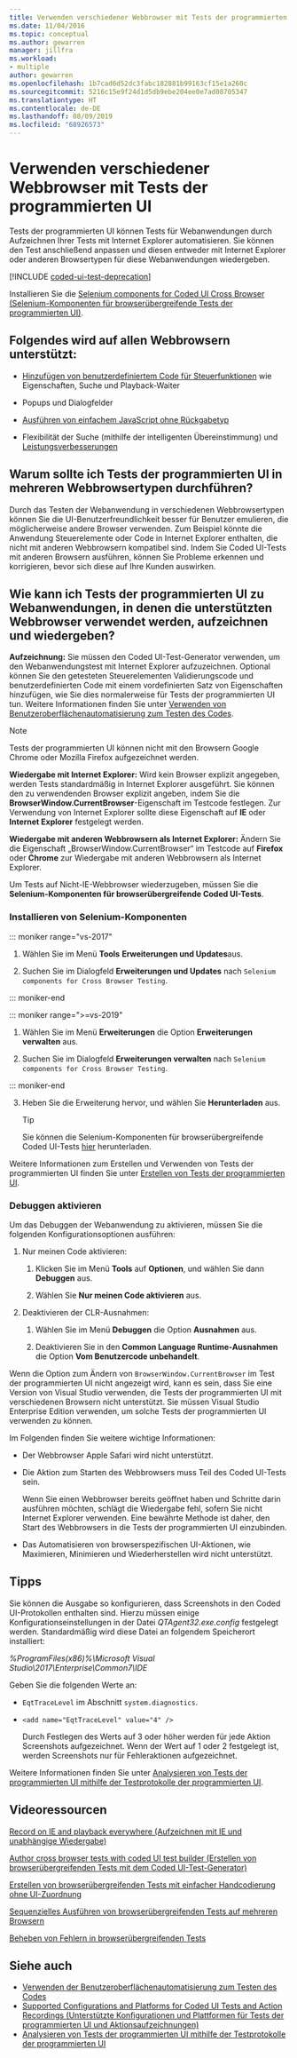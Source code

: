 ```yaml
---
title: Verwenden verschiedener Webbrowser mit Tests der programmierten UI
ms.date: 11/04/2016
ms.topic: conceptual
ms.author: gewarren
manager: jillfra
ms.workload:
- multiple
author: gewarren
ms.openlocfilehash: 1b7cad6d52dc3fabc182881b99163cf15e1a260c
ms.sourcegitcommit: 5216c15e9f24d1d5db9ebe204ee0e7ad08705347
ms.translationtype: HT
ms.contentlocale: de-DE
ms.lasthandoff: 08/09/2019
ms.locfileid: "68926573"
---
```

# <a name="use-different-web-browsers-with-coded-ui-tests"></a>Verwenden verschiedener Webbrowser mit Tests der programmierten UI

Tests der programmierten UI können Tests für Webanwendungen durch Aufzeichnen Ihrer Tests mit Internet Explorer automatisieren. Sie können den Test anschließend anpassen und diesen entweder mit Internet Explorer oder anderen Browsertypen für diese Webanwendungen wiedergeben.

[!INCLUDE [coded-ui-test-deprecation](includes/coded-ui-test-deprecation.md)]

Installieren Sie die [Selenium components for Coded UI Cross Browser (Selenium-Komponenten für browserübergreifende Tests der programmierten UI)](https://marketplace.visualstudio.com/items?itemName=AtinBansal.SeleniumcomponentsforCodedUICrossBrowserTesting).

## <a name="whats-supported-across-all-web-browsers"></a>Folgendes wird auf allen Webbrowsern unterstützt:

- [Hinzufügen von benutzerdefiniertem Code für Steuerfunktionen](https://devblogs.microsoft.com/devops/coded-ui-test-configuring-search-properties-while-recording-on-internet-explorer/) wie Eigenschaften, Suche und Playback-Waiter

- Popups und Dialogfelder

- [Ausführen von einfachem JavaScript ohne Rückgabetyp](https://devblogs.microsoft.com/devops/introducing-javascript-execution-on-internetexplorer-and-crossbrowser-in-coded-ui-test/)

- Flexibilität der Suche (mithilfe der intelligenten Übereinstimmung) und [Leistungsverbesserungen](https://devblogs.microsoft.com/devops/guidelines-on-improving-performance-of-coded-ui-test-playback/)

## <a name="why-should-i-use-coded-ui-tests-across-multiple-web-browser-types"></a>Warum sollte ich Tests der programmierten UI in mehreren Webbrowsertypen durchführen?

Durch das Testen der Webanwendung in verschiedenen Webbrowsertypen können Sie die UI-Benutzerfreundlichkeit besser für Benutzer emulieren, die möglicherweise andere Browser verwenden. Zum Beispiel könnte die Anwendung Steuerelemente oder Code in Internet Explorer enthalten, die nicht mit anderen Webbrowsern kompatibel sind. Indem Sie Coded UI-Tests mit anderen Browsern ausführen, können Sie Probleme erkennen und korrigieren, bevor sich diese auf Ihre Kunden auswirken.

## <a name="how-do-i-record-and-play-back-coded-ui-tests-on-web-applications-using-the-supported-web-browsers"></a>Wie kann ich Tests der programmierten UI zu Webanwendungen, in denen die unterstützten Webbrowser verwendet werden, aufzeichnen und wiedergeben?

**Aufzeichnung:** Sie müssen den Coded UI-Test-Generator verwenden, um den Webanwendungstest mit Internet Explorer aufzuzeichnen. Optional können Sie den getesteten Steuerelementen Validierungscode und benutzerdefinierten Code mit einem vordefinierten Satz von Eigenschaften hinzufügen, wie Sie dies normalerweise für Tests der programmierten UI tun. Weitere Informationen finden Sie unter [Verwenden von Benutzeroberflächenautomatisierung zum Testen des Codes](../test/use-ui-automation-to-test-your-code.md).

> [!NOTE]
> Tests der programmierten UI können nicht mit den Browsern Google Chrome oder Mozilla Firefox aufgezeichnet werden.

**Wiedergabe mit Internet Explorer:** Wird kein Browser explizit angegeben, werden Tests standardmäßig in Internet Explorer ausgeführt. Sie können den zu verwendenden Browser explizit angeben, indem Sie die **BrowserWindow.CurrentBrowser**-Eigenschaft im Testcode festlegen. Zur Verwendung von Internet Explorer sollte diese Eigenschaft auf **IE** oder **Internet Explorer** festgelegt werden.

**Wiedergabe mit anderen Webbrowsern als Internet Explorer:** Ändern Sie die Eigenschaft „BrowserWindow.CurrentBrowser“ im Testcode auf **Firefox** oder **Chrome** zur Wiedergabe mit anderen Webbrowsern als Internet Explorer.

Um Tests auf Nicht-IE-Webbrowser wiederzugeben, müssen Sie die **Selenium-Komponenten für browserübergreifende Coded UI-Tests**.

### <a name="install-selenium-components"></a>Installieren von Selenium-Komponenten

::: moniker range="vs-2017"

1. Wählen Sie im Menü **Tools** **Erweiterungen und Updates**aus.

2. Suchen Sie im Dialogfeld **Erweiterungen und Updates** nach `Selenium components for Cross Browser Testing`.

::: moniker-end

::: moniker range=">=vs-2019"

1. Wählen Sie im Menü **Erweiterungen** die Option **Erweiterungen verwalten** aus.

2. Suchen Sie im Dialogfeld **Erweiterungen verwalten** nach `Selenium components for Cross Browser Testing`.

::: moniker-end

3. Heben Sie die Erweiterung hervor, und wählen Sie **Herunterladen** aus.

    > [!TIP]
    > Sie können die Selenium-Komponenten für browserübergreifende Coded UI-Tests [hier](https://marketplace.visualstudio.com/items?itemName=AtinBansal.SeleniumcomponentsforCodedUICrossBrowserTesting) herunterladen.

Weitere Informationen zum Erstellen und Verwenden von Tests der programmierten UI finden Sie unter [Erstellen von Tests der programmierten UI](../test/use-ui-automation-to-test-your-code.md).

### <a name="enable-debugging"></a>Debuggen aktivieren

Um das Debuggen der Webanwendung zu aktivieren, müssen Sie die folgenden Konfigurationsoptionen ausführen:

1. Nur meinen Code aktivieren:

    1. Klicken Sie im Menü **Tools** auf **Optionen**, und wählen Sie dann **Debuggen** aus.

    2. Wählen Sie **Nur meinen Code aktivieren** aus.

2. Deaktivieren der CLR-Ausnahmen:

    1. Wählen Sie im Menü **Debuggen** die Option **Ausnahmen** aus.

    2. Deaktivieren Sie in den **Common Language Runtime-Ausnahmen** die Option **Vom Benutzercode unbehandelt**.

Wenn die Option zum Ändern von `BrowserWindow.CurrentBrowser` im Test der programmierten UI nicht angezeigt wird, kann es sein, dass Sie eine Version von Visual Studio verwenden, die Tests der programmierten UI mit verschiedenen Browsern nicht unterstützt. Sie müssen Visual Studio Enterprise Edition verwenden, um solche Tests der programmierten UI verwenden zu können.

Im Folgenden finden Sie weitere wichtige Informationen:

- Der Webbrowser Apple Safari wird nicht unterstützt.

- Die Aktion zum Starten des Webbrowsers muss Teil des Coded UI-Tests sein.

   Wenn Sie einen Webbrowser bereits geöffnet haben und Schritte darin ausführen möchten, schlägt die Wiedergabe fehl, sofern Sie nicht Internet Explorer verwenden. Eine bewährte Methode ist daher, den Start des Webbrowsers in die Tests der programmierten UI einzubinden.

- Das Automatisieren von browserspezifischen UI-Aktionen, wie Maximieren, Minimieren und Wiederherstellen wird nicht unterstützt.

## <a name="tips"></a>Tipps

Sie können die Ausgabe so konfigurieren, dass Screenshots in den Coded UI-Protokollen enthalten sind. Hierzu müssen einige Konfigurationseinstellungen in der Datei *QTAgent32.exe.config* festgelegt werden. Standardmäßig wird diese Datei an folgendem Speicherort installiert:

*%ProgramFiles(x86)%\Microsoft Visual Studio\2017\Enterprise\Common7\IDE*

Geben Sie die folgenden Werte an:

- `EqtTraceLevel` im Abschnitt `system.diagnostics`.

- `<add name="EqtTraceLevel" value="4" />`

   Durch Festlegen des Werts auf 3 oder höher werden für jede Aktion Screenshots aufgezeichnet. Wenn der Wert auf 1 oder 2 festgelegt ist, werden Screenshots nur für Fehleraktionen aufgezeichnet.

Weitere Informationen finden Sie unter [Analysieren von Tests der programmierten UI mithilfe der Testprotokolle der programmierten UI](../test/analyzing-coded-ui-tests-using-coded-ui-test-logs.md).

## <a name="video-resources"></a>Videoressourcen

[Record on IE and playback everywhere (Aufzeichnen mit IE und unabhängige Wiedergabe)](https://skydrive.live.com/redir?resid=AE5CD7309CCCC43C!183&authkey=!ANqaLtCZbtJrImU)

[Author cross browser tests with coded UI test builder (Erstellen von browserübergreifenden Tests mit dem Coded UI-Test-Generator)](https://skydrive.live.com/redir?resid=AE5CD7309CCCC43C!184&authkey=!AKG8CSow_qmeTq8)

[Erstellen von browserübergreifenden Tests mit einfacher Handcodierung ohne UI-Zuordnung](https://skydrive.live.com/redir?resid=AE5CD7309CCCC43C!186&authkey=!AJaEvxJnsefyAT4)

[Sequenzielles Ausführen von browserübergreifenden Tests auf mehreren Browsern](https://skydrive.live.com/redir?resid=AE5CD7309CCCC43C!187&authkey=!ADI8eCQkxHnpOR8)

[Beheben von Fehlern in browserübergreifenden Tests](https://skydrive.live.com/redir?resid=AE5CD7309CCCC43C!182&authkey=!AEpS48i295B49FI)

## <a name="see-also"></a>Siehe auch

- [Verwenden der Benutzeroberflächenautomatisierung zum Testen des Codes](../test/use-ui-automation-to-test-your-code.md)
- [Supported Configurations and Platforms for Coded UI Tests and Action Recordings (Unterstützte Konfigurationen und Plattformen für Tests der programmierten UI und Aktionsaufzeichnungen)](../test/supported-configurations-and-platforms-for-coded-ui-tests-and-action-recordings.md)
- [Analysieren von Tests der programmierten UI mithilfe der Testprotokolle der programmierten UI](../test/analyzing-coded-ui-tests-using-coded-ui-test-logs.md)
